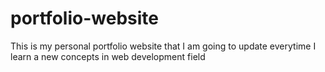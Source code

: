# portfolio-website

This is my personal portfolio website that I am going to update everytime  I learn a new concepts in web development field
